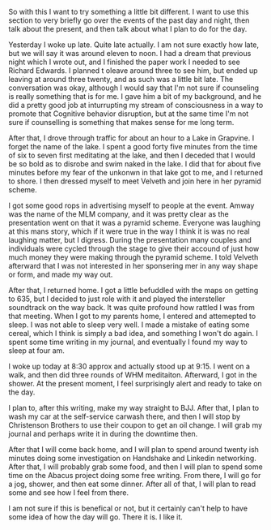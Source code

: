 So with this I want to try something a little bit different. I want to use this
section to very briefly go over the events of the past day and night, then talk
about the present, and then talk about what I plan to do for the day.

Yesterday I woke up late. Quite late actually. I am not sure exactly how late,
but we will say it was around eleven to noon. I had a dream that previous night
which I wrote out, and I finished the paper work I needed to see Richard
Edwards. I planned t oleave around three to see him, but ended up leaving at
around three twenty, and as such was a little bit late. The conversation was
okay, although I would say that I'm not sure if counseling is really something
that is for me. I gave him a bit of my background, and he did a pretty good job
at inturrupting my stream of consciousness in a way to promote that Cognitive
behavior disruption, but at the same time I'm not sure if counselling is
something that makes sense for me long term.

After that, I drove through traffic for about an hour to a Lake in Grapvine. I
forget the name of the lake. I spent a good forty five minutes from the time of
six to seven first meditating at the lake, and then I deceded that I would be
so bold as to disrobe and swim naked in the lake. I did that for about five
minutes before my fear of the unkonwn in that lake got to me, and I returned to
shore. I then dressed myself to meet Velveth and join here in her pyramid
scheme.

I got some good rops in advertising myself to people at the event. Amway was
the name of the MLM company, and it was pretty clear as the presentation went
on that it was a pyramid scheme. Everyone was laughing at this mans story,
which if it were true in the way I think it is was no real laughing matter, but
I digress. During the presentation many couples and individuals were cycled
through the stage to give their accound of just how much money they were making
through the pyramid scheme. I told Velveth afterward that I was not interested
in her sponsering mer in any way shape or form, and made my way out.

After that, I returned home. I got a little befuddled with the maps on getting
to 635, but I decided to just role with it and played the intersteller
soundtrack on the way back. It was quite profound how rattled I was from that
meeting. When I got to my parents home, I entered and attemepted to sleep. I
was not able to sleep very well. I made a mistake of eating some cereal, which
I think is simply a bad idea, and something I won't do again. I spent some time
writing in my journal, and eventually I found my way to sleep at four am.

I woke up today at 8:30 approx and actually stood up at 9:15. I went on a walk,
and then did three rounds of WHM meditaiton. Afterward, I got in the shower. At
the present moment, I feel surprisingly alert and ready to take on the day.

I plan to, after this writing, make my way straight to BJJ. After that, I plan
to wash my car at the self-service carwash there, and then I will stop by
Christenson Brothers to use their coupon to get an oil change. I will grab my
journal and perhaps write it in during the downtime then.

After that I will come back home, and I will plan to spend around twenty ish
minutes doing some investigation on Handshake and Linkedin networking. After
that, I will probably grab some food, and then I will plan to spend some time
on the Abacus project doing some free writing. From there, I will go for a jog,
shower, and then eat some dinner. After all of that, I will plan to read some
and see how I feel from there.

I am not sure if this is benefical or not, but it certainly can't help to have
some idea of how the day will go. There it is. I like it.
